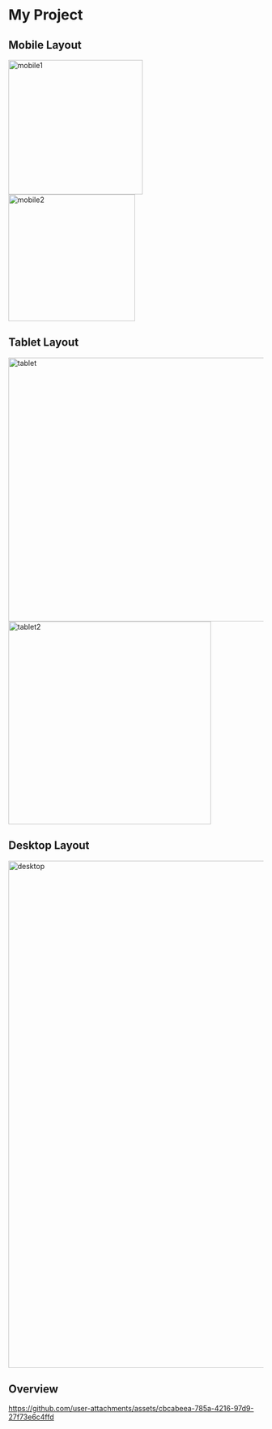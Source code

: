 # My Project

## Mobile Layout

<img src="https://github.com/user-attachments/assets/843d7773-0607-4898-9fbb-85e9db9d0a88" alt="mobile1" width="265"/>
<img src="https://github.com/user-attachments/assets/394e20e2-d94b-431c-9bf0-d86e774c990f" alt="mobile2" width="250"/>

## Tablet Layout

<img src="https://github.com/user-attachments/assets/c144a865-bb7a-4bdd-9608-22f660c5202c" alt="tablet" width="520"/>
<img src="https://github.com/user-attachments/assets/8a8e4954-e754-4fee-a646-19e1c00e48a7" alt="tablet2" width="400"/>

## Desktop Layout

<img src="https://github.com/user-attachments/assets/f0c11115-ee46-49d1-b495-1089e8aaae6e" alt="desktop" width="1000"/>

## Overview
https://github.com/user-attachments/assets/cbcabeea-785a-4216-97d9-27f73e6c4ffd

